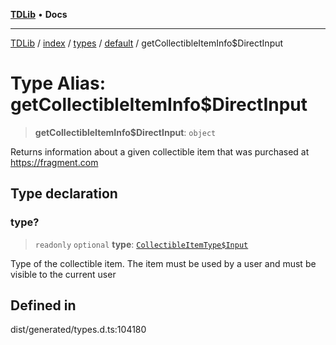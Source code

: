 [**TDLib**](../../../../../../README.md) • **Docs**

***

[TDLib](../../../../../../modules.md) / [index](../../../../../README.md) / [types](../../../README.md) / [default](../README.md) / getCollectibleItemInfo$DirectInput

# Type Alias: getCollectibleItemInfo$DirectInput

> **getCollectibleItemInfo$DirectInput**: `object`

Returns information about a given collectible item that was purchased at https://fragment.com

## Type declaration

### type?

> `readonly` `optional` **type**: [`CollectibleItemType$Input`](CollectibleItemType$Input.md)

Type of the collectible item. The item must be used by a user and must be visible to the current user

## Defined in

dist/generated/types.d.ts:104180
